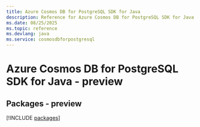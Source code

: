 ```yaml
---
title: Azure Cosmos DB for PostgreSQL SDK for Java
description: Reference for Azure Cosmos DB for PostgreSQL SDK for Java
ms.date: 08/25/2025
ms.topic: reference
ms.devlang: java
ms.service: cosmosdbforpostgresql
---
```

# Azure Cosmos DB for PostgreSQL SDK for Java - preview
## Packages - preview
[!INCLUDE [packages](cosmos-db-for-postgresql-index.md)]
